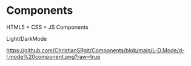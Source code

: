 # Components


HTML5 + CSS + JS Components

Light/DarkMode

https://github.com/ChristianSRgit/Components/blob/main/L-D.Mode/d-l.mode%20component.png?raw=true
